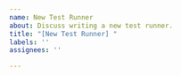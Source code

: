```yaml
---
name: New Test Runner
about: Discuss writing a new test runner.
title: "[New Test Runner] "
labels: ''
assignees: ''

---
```


<!-- 

Please introduce yourself and tell us a little about your background. We will then create a repository and team for you for your chosen language :)

Feel free to delete this comment. 

-->
